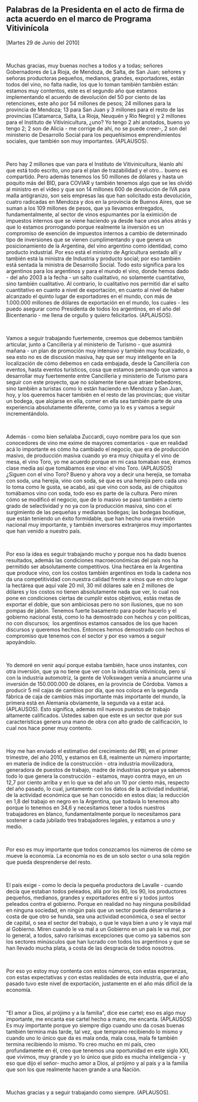 Palabras de la Presidenta en el acto de firma de acta acuerdo en el marco de Programa Vitivinícola
--------------------------------------------------------------------------------------------------

[Martes 29 de Junio del 2010]

 

Muchas gracias, muy buenas noches a todos y a todas; señores
Gobernadores de La Rioja, de Mendoza, de Salta, de San Juan; señores y
señoras productoras pequeños, medianos, grandes, exportadores, están
todos del vino, no falta nadie, los que lo toman también tambièn están:
estamos muy contentos, este es el segundo año que estamos implementando
el acuerdo de devolución del 50 por ciento de las retenciones, este año
por 54 millones de pesos; 24 millones para la provincia de Mendoza; 13
para San Juan y 3 millones para el resto de las provincias (Catamarca,
Salta, La Rioja, Neuquén y Río Negro) y 2 millones para el Instituto de
Vitivinicultura, ¿uno? Yo tengo 2 ahí anotados, bueno yo tengo 2; 2 son
de Alicia - me corrige de ahí, no se puede creer-, 2 son del ministerio
de Desarrollo Social para los pequeñísimos emprendimientos sociales, que
también son muy importantes. (APLAUSOS).

 

Pero hay 2 millones que van para el Instituto de Vitivinicultura, léanlo
ahí que está todo escrito, uno para el plan de trazabilidad y el otro...
bueno es compartido. Pero además tenemos los 50 millones de dólares y
hasta un poquito más del BID, para COVIAR y también tenemos algo que se
les olvidó al ministro en el video y que son 14 millones 600 de
devolución de IVA para malla antigranizo, son seis empresas las que han
solicitado esta devolución, cuatro radicadas en Mendoza y dos en la
provincia de Buenos Aires, que se suman a los 109 millones de pesos, que
ya llevamos entregados, fundamentalmente, al sector de vinos espumantes
por la eximición de impuestos internos que se viene haciendo ya desde
hace unos años atrás y que lo estamos prorrogando porque realmente la
inversión es un compromiso de exención de impuestos internos a cambio de
determinado tipo de inversiones que se vienen cumplimentando y que
genera un posicionamiento de la Argentina, del vino argentino como
identidad, como producto industrial. Por eso está el ministro de
Agricultura sentado allí y también está la ministra de Industria y
producto social; por eso también está sentada la ministra de Desarrollo
Social. Todo esto significa para los argentinos para los argentinos y
para el mundo el vino, donde hemos dado - del año 2003 a la fecha - un
salto cualitativo, no solamente cuantitativo, sino también cualitativo.
Al contrario, lo cualitativo nos permitió dar el salto cuantitativo en
cuanto a nivel de exportación, en cuanto al nivel de haber alcanzado el
quinto lugar de exportadores en el mundo, con más de 1.000.000 millones
de dólares de exportación en el mundo, los cuales - les puedo asegurar
como Presidenta de todos los argentinos, en el año del Bicentenario - me
llena de orgullo y quiero felicitarlos. (APLAUSOS).

 

Vamos a seguir trabajando fuertemente, creemos que debemos también
articular, junto a Cancillería y al ministerio de Turismo - que asumirá
mañana - un plan de promoción muy intensivo y también muy focalizado, o
sea esto no es de discusión masiva, hay que ser muy inteligente en la
localización de cómo debemos en cada embajada, desde la Cancillería con
eventos, hasta eventos turísticos, cosa que estamos pensando que vamos a
desarrollar muy fuertemente entre Cancillerìa y ministerio de Turismo
para seguir con este proyecto, que no solamente tiene que atraer
bebedores, sino tambièn a turistas como lo están haciendo en Mendoza y
San Juan, hoy, y los queremos hacer también en el resto de las
provincias; que visitar un bodega, que alojarse en ella, comer en ella
sea también parte de una experiencia absolutamente diferente, como ya lo
es y vamos a seguir incrementándolo.

 

Además - como bien señalaba Zuccardi, cuyo nombre para los que son
conocedores de vino me exime de mayores comentarios - que en realidad
acá lo importante es cómo ha cambiado el negocio, que era de producción
masivo, de producción masiva cuando yo era muy chiquita y el vino de
mesa, el vino Toro, yo me acuerdo porque en mi casa tomaban ese, éramos
clase media así que tomábamos ese vino: el vino Toro. (APLAUSOS) ¿Siguen
con el vino Toro? Bueno y ahora voy a decir una herejía, se tomaba con
soda, una herejía, vino con soda, sé que es una herejía pero cada uno lo
toma como le gusta, se acabó, así que vino con soda, así de chiquitos
tomábamos vino con soda, todo eso es parte de la cultura. Pero miren
cómo se modificó el negocio, que de lo masivo se pasó también a cierto
grado de selectividad y no ya con la producción masiva, sino con el
surgimiento de las pequeñas y medianas bodegas; las bodegas boutique,
que están teniendo un éxito formidable, que han hecho una inversión
nacional muy importante, y también inversores extranjeros muy
importantes que han venido a nuestro país.

 

Por eso la idea es seguir trabajando mucho y porque nos ha dado buenos
resultados, además las condiciones macroeconómicas del país nos ha
permitido ser absolutamente competitivos. Una hectárea en la Argentina
que produce vino, con los costos también argentinos en toda la cadena
nos da una competitividad con nuestra calidad frente a vinos que en otro
lugar la hectárea que aquí vale 20 mil, 30 mil dólares sale en 2
millones de dólares y los costos no tienen absolutamente nada que ver,
lo cual nos pone en condiciones ciertas de cumplir estos objetivos,
estás metas de exportar el doble, que son ambiciosas pero no son
ilusiones, que no son pompas de jabón. Tenemos fuerte basamento para
poder hacerlo y el gobierno nacional está, como lo ha demostrado con
hechos y con políticas, no con discursos;  los argentinos estamos
cansados de los que hacen discursos y queremos hechos. Entonces hemos
demostrado con hechos el compromiso que tenemos con el sector y por eso
vamos a seguir apoyándolo.

 

Yo demoré en venir aquí porque estaba también, hace unos instantes, con
otra inversión, que ya no tiene que ver con la industria vitivinícola,
pero sí con la industria automotriz, la gente de Volkswagen venía a
anunciarme una inversión de 150.000.000 de dólares, en la provincia de
Córdoba. Vamos a producir 5 mil cajas de cambios por día, que nos coloca
en la segunda fábrica de caja de cambios más importante más importante
del mundo, la primera está en Alemania obviamente, la segunda va a estar
acá. (APLAUSOS). Esto significa, además mil nuevos puestos de trabajo
altamente calificados. Ustedes saben que este es un sector que por sus
características genera una mano de obra con alto grado de calificación,
lo cual nos hace poner muy contento.

 

Hoy me han enviado el estimativo del crecimiento del PBI, en el primer
trimestre, del año 2010, y estamos en 6.8, realmente un número
importante; en materia de índice de la construcción - otra industria
movilizadora, generadora de puestos de trabajo, madre de industrias
porque ya sabemos todo lo que genera la construcción - estamos, mayo
contra mayo, en un 12,7 por ciento arriba y en lo que va del año un 10
por ciento más, respecto del año pasado, lo cual, juntamente con los
datos de la actividad industrial, de la actividad económica que se han
conocido en estos días; la reducción en 1,8 del trabajo en negro en la
Argentina, que todavía lo tenemos alto porque lo tenemos en 34,6 y
necesitamos tener a todos nuestros trabajadores en blanco,
fundamentalmente porque lo necesitamos para sostener a cada jubilado
tres trabajadores legales, y estamos a uno y medio.

 

Por eso es muy importante que todos conozcamos los números de cómo se
mueve la economía. La economía no es de un solo sector o una sola región
que pueda desprenderse del resto.

 

El país exige - como lo decía la pequeña productora de Lavalle - cuando
decía que estaban todos peleados, allá por los 80, los 90, los
productores pequeños, medianos, grandes y exportadores entre sí y todos
juntos peleados contra el gobierno. Porque en realidad no hay ninguna
posibilidad en ninguna sociedad, en ningún país que un sector pueda
desarrollarse a costa de que otro se hunda, sea una actividad económica,
o sea el sector de capital, o sea el sector del trabajo, o que le vaya
bien a uno y le vaya mal al Gobierno. Miren cuando le va mal a un
Gobierno en un país le va mal, por lo general, a todos, salvo rarísimas
excepciones que como ya sabemos son los sectores minúsculos que han
lucrado con todos los argentinos y que se han llevado mucha plata, a
costa de las desgracia de todos nosotros.

 

Por eso yo estoy muy contenta con estos números, con estas esperanzas,
con estas expectativas y con estas realidades de esta industria, que el
año pasado tuvo este nivel de exportación, justamente en el año más
difícil de la economía.

 

"El amor a Dios, al prójimo y a la familia", dice ese cartel; eso es
algo muy importante, me encanta ese cartel hecho a mano, me encanta.
(APLAUSOS) Es muy importante porque yo siempre digo cuando uno da cosas
buenas también termina más tarde, tal vez, que temprano recibiendo lo
mismo y cuando uno lo único que da es mala onda, mala cosa, mala fe
también termina recibiendo lo mismo. Yo creo mucho en mi país, creo
profundamente en él, creo que tenemos una oportunidad en este siglo XXI,
que vivimos, muy grande y yo lo único que pido es mucha inteligencia - y
eso que dijo el señor- mucho amor a Dios, al prójimo y al país y a la
familia que son los que realmente hacen grande a una Nación.

 

Muchas gracias y a seguir trabajando como siempre. (APLAUSOS).        
